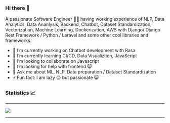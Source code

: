 ### Hi there 👋

A passionate Software Engineer 🙋‍♂️ having working experience of NLP, Data Analytics, Data Ananlysis, Backend, Chatbot, Dataset Standardization, Vectorization, Machine Learning, Dockerization, AWS  with Django/ Django Rest Framework / Python / Laravel  and some other cool libraries and frameworks.

- 🔭 I’m currently working on Chatbot development with Rasa
- 🌱 I’m currently learning CI/CD, Data Visualiztion, JavaScript
- 👯 I’m looking to collaborate on Javascript
- 🤔 I’m looking for help with frontend 😸
- 💬 Ask me about ML, NLP, Data preparation / Dataset Standardization
- ⚡ Fun fact: I am lazy 😔 but passionate 😸



### Statistics 📈
---

<img src="https://github-readme-stats.vercel.app/api?username=Tarequzzaman&&show_icons=true&theme=cobalt">

---

